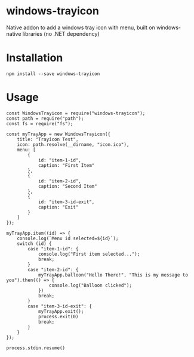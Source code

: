 # windows-trayicon
Native addon to add a windows tray icon with menu, built on windows-native libraries (no .NET dependency)  

# Installation
```
npm install --save windows-trayicon
```

# Usage
```
const WindowsTrayicon = require("windows-trayicon");
const path = require("path");
const fs = require("fs");

const myTrayApp = new WindowsTrayicon({
	title: "Trayicon Test",
	icon: path.resolve(__dirname, "icon.ico"),
	menu: [
		{
			id: "item-1-id",
			caption: "First Item"
		},
		{
			id: "item-2-id",
			caption: "Second Item"
		},
		{
			id: "item-3-id-exit",
			caption: "Exit"
		}
	]
});

myTrayApp.item((id) => {
	console.log(`Menu id selected=${id}`);
	switch (id) {
		case "item-1-id": {
			console.log("First item selected...");
			break;
		}
		case "item-2-id": {
			myTrayApp.balloon("Hello There!", "This is my message to you").then(() => {
				console.log("Balloon clicked");
			})
			break;
		}
		case "item-3-id-exit": {
			myTrayApp.exit();
			process.exit(0)
			break;
		}
	}
});

process.stdin.resume()

```